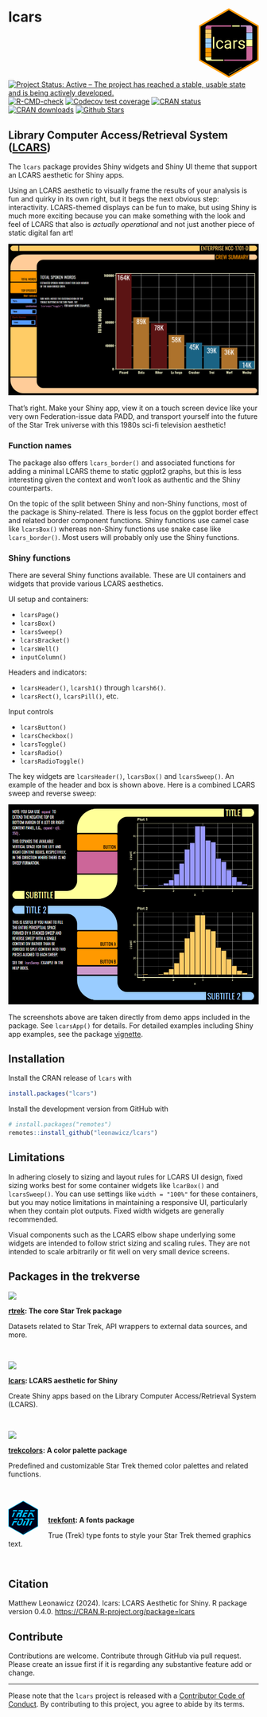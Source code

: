 
<!-- README.md is generated from README.Rmd. Please edit that file -->

# lcars <img src="man/figures/logo.png" style="margin-left:10px;margin-bottom:5px;" width="120" align="right">

<!-- badges: start -->

[![Project Status: Active – The project has reached a stable, usable
state and is being actively
developed.](https://www.repostatus.org/badges/latest/active.svg)](https://www.repostatus.org/)
[![R-CMD-check](https://github.com/leonawicz/lcars/actions/workflows/R-CMD-check.yaml/badge.svg)](https://github.com/leonawicz/lcars/actions/workflows/R-CMD-check.yaml)
[![Codecov test
coverage](https://codecov.io/gh/leonawicz/lcars/graph/badge.svg)](https://app.codecov.io/gh/leonawicz/lcars)
[![CRAN
status](https://www.r-pkg.org/badges/version/lcars)](https://CRAN.R-project.org/package=lcars)
[![CRAN
downloads](https://cranlogs.r-pkg.org/badges/grand-total/lcars)](https://cran.r-project.org/package=lcars)
[![Github
Stars](https://img.shields.io/github/stars/leonawicz/lcars.svg?style=social&label=Github)](https://github.com/leonawicz/lcars)
<!-- badges: end -->

## Library Computer Access/Retrieval System ([LCARS](https://en.wikipedia.org/wiki/LCARS))

The `lcars` package provides Shiny widgets and Shiny UI theme that
support an LCARS aesthetic for Shiny apps.

Using an LCARS aesthetic to visually frame the results of your analysis
is fun and quirky in its own right, but it begs the next obvious step:
interactivity. LCARS-themed displays can be fun to make, but using Shiny
is much more exciting because you can make something with the look and
feel of LCARS that also is *actually operational* and not just another
piece of static digital fan art!

![](man/figures/README-banner.png)

That’s right. Make your Shiny app, view it on a touch screen device like
your very own Federation-issue data PADD, and transport yourself into
the future of the Star Trek universe with this 1980s sci-fi television
aesthetic!

### Function names

The package also offers `lcars_border()` and associated functions for
adding a minimal LCARS theme to static ggplot2 graphs, but this is less
interesting given the context and won’t look as authentic and the Shiny
counterparts.

On the topic of the split between Shiny and non-Shiny functions, most of
the package is Shiny-related. There is less focus on the ggplot border
effect and related border component functions. Shiny functions use camel
case like `lcarsBox()` whereas non-Shiny functions use snake case like
`lcars_border()`. Most users will probably only use the Shiny functions.

### Shiny functions

There are several Shiny functions available. These are UI containers and
widgets that provide various LCARS aesthetics.

UI setup and containers:

- `lcarsPage()`
- `lcarsBox()`
- `lcarsSweep()`
- `lcarsBracket()`
- `lcarsWell()`
- `inputColumn()`

Headers and indicators:

- `lcarsHeader()`, `lcarsh1()` through `lcarsh6()`.
- `lcarsRect()`, `lcarsPill()`, etc.

Input controls

- `lcarsButton()`
- `lcarsCheckbox()`
- `lcarsToggle()`
- `lcarsRadio()`
- `lcarsRadioToggle()`

The key widgets are `lcarsHeader()`, `lcarsBox()` and `lcarsSweep()`. An
example of the header and box is shown above. Here is a combined LCARS
sweep and reverse sweep:

![](man/figures/README-sweep.png)

The screenshots above are taken directly from demo apps included in the
package. See `lcarsApp()` for details. For detailed examples including
Shiny app examples, see the package
[vignette](https://leonawicz.github.io/lcars/articles/lcars.html).

## Installation

Install the CRAN release of `lcars` with

``` r
install.packages("lcars")
```

Install the development version from GitHub with

``` r
# install.packages("remotes")
remotes::install_github("leonawicz/lcars")
```

## Limitations

In adhering closely to sizing and layout rules for LCARS UI design,
fixed sizing works best for some container widgets like `lcarBox()` and
`lcarsSweep()`. You can use settings like `width = "100%"` for these
containers, but you may notice limitations in maintaining a responsive
UI, particularly when they contain plot outputs. Fixed width widgets are
generally recommended.

Visual components such as the LCARS elbow shape underlying some widgets
are intended to follow strict sizing and scaling rules. They are not
intended to scale arbitrarily or fit well on very small device screens.

## Packages in the trekverse

<div class="row">

<div class="col-sm-2">

<a href="https://github.com/leonawicz/rtrek"><img src="https://raw.githubusercontent.com/leonawicz/rtrek/master/man/figures/logo.png" style="margin-right:20px;margin-bottom:0;" width="60" align="left"></a>

</div>

<div class="col-sm-10">

<h4 style="padding:30px 0 0 0;margin-top:5px;margin-bottom:5px;">
<a href="https://github.com/leonawicz/rtrek">rtrek</a>: The core Star
Trek package
</h4>

Datasets related to Star Trek, API wrappers to external data sources,
and more.

</div>

</div>

<br/>

<div class="row">

<div class="col-sm-2">

<a href="https://github.com/leonawicz/lcars"><img src="https://raw.githubusercontent.com/leonawicz/lcars/master/man/figures/logo.png" style="margin-right:20px;margin-bottom:0;" width="60" align="left"></a>

</div>

<div class="col-sm-10">

<h4 style="padding:30px 0 0 0;margin-top:5px;margin-bottom:5px;">
<a href="https://github.com/leonawicz/lcars">lcars</a>: LCARS aesthetic
for Shiny
</h4>

Create Shiny apps based on the Library Computer Access/Retrieval System
(LCARS).

</div>

</div>

<br/>

<div class="row">

<div class="col-sm-2">

<a href="https://github.com/leonawicz/trekcolors"><img src="https://raw.githubusercontent.com/leonawicz/trekcolors/master/man/figures/logo.png" style="margin-right:20px;margin-bottom:0;" width="60" align="left"></a>

</div>

<div class="col-sm-10">

<h4 style="padding:30px 0 0 0;margin-top:5px;margin-bottom:5px;">
<a href="https://github.com/leonawicz/trekcolors">trekcolors</a>: A
color palette package
</h4>

Predefined and customizable Star Trek themed color palettes and related
functions.

</div>

</div>

<br/>

<div class="row">

<div class="col-sm-2">

<a href="https://github.com/leonawicz/trekfont"><img src="https://raw.githubusercontent.com/leonawicz/trekfont/master/man/figures/logo.png" style="margin-right:20px;margin-bottom:0;" width="60" align="left"></a>

</div>

<div class="col-sm-10">

<h4 style="padding:30px 0 0 0;margin-top:5px;margin-bottom:5px;">
<a href="https://github.com/leonawicz/trekfont">trekfont</a>: A fonts
package
</h4>

True (Trek) type fonts to style your Star Trek themed graphics text.

</div>

</div>

<br>

## Citation

Matthew Leonawicz (2024). lcars: LCARS Aesthetic for Shiny. R package
version 0.4.0. <https://CRAN.R-project.org/package=lcars>

## Contribute

Contributions are welcome. Contribute through GitHub via pull request.
Please create an issue first if it is regarding any substantive feature
add or change.

------------------------------------------------------------------------

Please note that the `lcars` project is released with a [Contributor
Code of
Conduct](https://github.com/leonawicz/lcars/blob/master/CODE_OF_CONDUCT.md).
By contributing to this project, you agree to abide by its terms.

